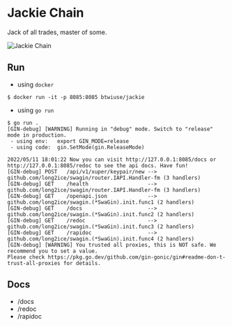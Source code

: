 # Jackie Chain

Jack of all trades, master of some.

![Jackie Chain](https://www.movieplus.jp/film_img/CS-0000000200800677-000_l.jpg)

## Run

- using `docker`

```
$ docker run -it -p 8085:8085 btwiuse/jackie
```

- using `go run`

```
$ go run .
[GIN-debug] [WARNING] Running in "debug" mode. Switch to "release" mode in production.
 - using env:   export GIN_MODE=release
 - using code:  gin.SetMode(gin.ReleaseMode)

2022/05/11 18:01:22 Now you can visit http://127.0.0.1:8085/docs or http://127.0.0.1:8085/redoc to see the api docs. Have fun!
[GIN-debug] POST   /api/v1/xuper/keypair/new --> github.com/long2ice/swagin/router.IAPI.Handler-fm (3 handlers)
[GIN-debug] GET    /health                   --> github.com/long2ice/swagin/router.IAPI.Handler-fm (3 handlers)
[GIN-debug] GET    /openapi.json             --> github.com/long2ice/swagin.(*SwaGin).init.func1 (2 handlers)
[GIN-debug] GET    /docs                     --> github.com/long2ice/swagin.(*SwaGin).init.func2 (2 handlers)
[GIN-debug] GET    /redoc                    --> github.com/long2ice/swagin.(*SwaGin).init.func3 (2 handlers)
[GIN-debug] GET    /rapidoc                  --> github.com/long2ice/swagin.(*SwaGin).init.func4 (2 handlers)
[GIN-debug] [WARNING] You trusted all proxies, this is NOT safe. We recommend you to set a value.
Please check https://pkg.go.dev/github.com/gin-gonic/gin#readme-don-t-trust-all-proxies for details.
```

## Docs

- /docs
- /redoc
- /rapidoc

